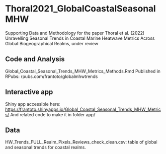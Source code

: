 # Thoral2021_GlobalCoastalSeasonalMHW
Supporting Data and Methodology for the paper Thoral et al. (2022) Unravelling Seasonal Trends in Coastal Marine Heatwave Metrics Across Global Biogeographical Realms, under review

## Code and Analysis
Global_Coastal_Seasonal_Trends_MHW_Metrics_Methods.Rmd
Published in RPubs: rpubs.com/frantoto/globalmhwtrends

## Interactive app
Shiny app accessible here: https://frantoto.shinyapps.io/Global_Coastal_Seasonal_Trends_MHW_Metrics/
And related code to make it in folder app/

## Data
HW_Trends_FULL_Realm_Pixels_Reviews_check_clean.csv: table of global and seasonal trends for coastal realms.
